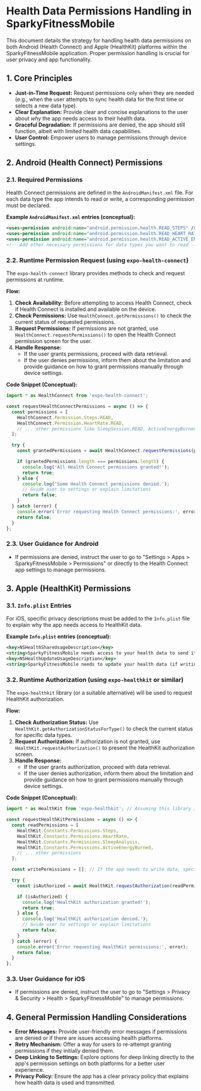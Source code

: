 # Health Data Permissions Handling in SparkyFitnessMobile

This document details the strategy for handling health data permissions on both Android (Health Connect) and Apple (HealthKit) platforms within the SparkyFitnessMobile application. Proper permission handling is crucial for user privacy and app functionality.

## 1. Core Principles
- **Just-in-Time Request:** Request permissions only when they are needed (e.g., when the user attempts to sync health data for the first time or selects a new data type).
- **Clear Explanation:** Provide clear and concise explanations to the user about *why* the app needs access to their health data.
- **Graceful Degradation:** If permissions are denied, the app should still function, albeit with limited health data capabilities.
- **User Control:** Empower users to manage permissions through device settings.

## 2. Android (Health Connect) Permissions

### 2.1. Required Permissions
Health Connect permissions are defined in the `AndroidManifest.xml` file. For each data type the app intends to read or write, a corresponding permission must be declared.

**Example `AndroidManifest.xml` entries (conceptual):**
```xml
<uses-permission android:name="android.permission.health.READ_STEPS" />
<uses-permission android:name="android.permission.health.READ_HEART_RATE" />
<uses-permission android:name="android.permission.health.READ_ACTIVE_ENERGY_BURNED" />
<!-- Add other necessary permissions for data types you want to read -->
```

### 2.2. Runtime Permission Request (using `expo-health-connect`)
The `expo-health-connect` library provides methods to check and request permissions at runtime.

**Flow:**
1. **Check Availability:** Before attempting to access Health Connect, check if Health Connect is installed and available on the device.
2. **Check Permissions:** Use `HealthConnect.getPermissions()` to check the current status of requested permissions.
3. **Request Permissions:** If permissions are not granted, use `HealthConnect.requestPermissions()` to open the Health Connect permission screen for the user.
4. **Handle Response:**
    - If the user grants permissions, proceed with data retrieval.
    - If the user denies permissions, inform them about the limitation and provide guidance on how to grant permissions manually through device settings.

**Code Snippet (Conceptual):**
```javascript
import * as HealthConnect from 'expo-health-connect';

const requestHealthConnectPermissions = async () => {
  const permissions = [
    HealthConnect.Permission.Steps.READ,
    HealthConnect.Permission.HeartRate.READ,
    // ... other permissions like SleepSession.READ, ActiveEnergyBurned.READ
  ];

  try {
    const grantedPermissions = await HealthConnect.requestPermissions(permissions);

    if (grantedPermissions.length === permissions.length) {
      console.log('All Health Connect permissions granted!');
      return true;
    } else {
      console.log('Some Health Connect permissions denied.');
      // Guide user to settings or explain limitations
      return false;
    }
  } catch (error) {
    console.error('Error requesting Health Connect permissions:', error);
    return false;
  }
};
```

### 2.3. User Guidance for Android
- If permissions are denied, instruct the user to go to "Settings > Apps > SparkyFitnessMobile > Permissions" or directly to the Health Connect app settings to manage permissions.

## 3. Apple (HealthKit) Permissions

### 3.1. `Info.plist` Entries
For iOS, specific privacy descriptions must be added to the `Info.plist` file to explain why the app needs access to HealthKit data.

**Example `Info.plist` entries (conceptual):**
```xml
<key>NSHealthShareUsageDescription</key>
<string>SparkyFitnessMobile needs access to your health data to send it to your personal server.</string>
<key>NSHealthUpdateUsageDescription</key>
<string>SparkyFitnessMobile needs to update your health data (if writing is implemented).</string>
```

### 3.2. Runtime Authorization (using `expo-healthkit` or similar)
The `expo-healthkit` library (or a suitable alternative) will be used to request HealthKit authorization.

**Flow:**
1. **Check Authorization Status:** Use `HealthKit.getAuthorizationStatusForType()` to check the current status for specific data types.
2. **Request Authorization:** If authorization is not granted, use `HealthKit.requestAuthorization()` to present the HealthKit authorization screen.
3. **Handle Response:**
    - If the user grants authorization, proceed with data retrieval.
    - If the user denies authorization, inform them about the limitation and provide guidance on how to grant permissions manually through device settings.

**Code Snippet (Conceptual):**
```javascript
import * as HealthKit from 'expo-healthkit'; // Assuming this library is used

const requestHealthKitPermissions = async () => {
  const readPermissions = [
    HealthKit.Constants.Permissions.Steps,
    HealthKit.Constants.Permissions.HeartRate,
    HealthKit.Constants.Permissions.SleepAnalysis,
    HealthKit.Constants.Permissions.ActiveEnergyBurned,
    // ... other permissions
  ];

  const writePermissions = []; // If the app needs to write data, specify here

  try {
    const isAuthorized = await HealthKit.requestAuthorization(readPermissions, writePermissions);

    if (isAuthorized) {
      console.log('HealthKit authorization granted!');
      return true;
    } else {
      console.log('HealthKit authorization denied.');
      // Guide user to settings or explain limitations
      return false;
    }
  } catch (error) {
    console.error('Error requesting HealthKit permissions:', error);
    return false;
  }
};
```

### 3.3. User Guidance for iOS
- If permissions are denied, instruct the user to go to "Settings > Privacy & Security > Health > SparkyFitnessMobile" to manage permissions.

## 4. General Permission Handling Considerations
- **Error Messages:** Provide user-friendly error messages if permissions are denied or if there are issues accessing health platforms.
- **Retry Mechanism:** Offer a way for users to re-attempt granting permissions if they initially denied them.
- **Deep Linking to Settings:** Explore options for deep linking directly to the app's permission settings on both platforms for a better user experience.
- **Privacy Policy:** Ensure the app has a clear privacy policy that explains how health data is used and transmitted.